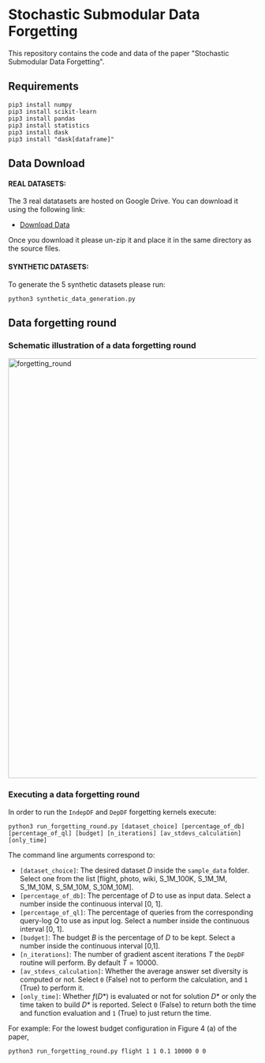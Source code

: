# Stochastic Submodular Data Forgetting
This repository contains the code and data of the paper "Stochastic Submodular Data Forgetting".
## Requirements
```
pip3 install numpy
pip3 install scikit-learn
pip3 install pandas
pip3 install statistics
pip3 install dask
pip3 install "dask[dataframe]"
```
## Data Download
#### REAL DATASETS: 
The 3 real datatasets are hosted on Google Drive. You can download it using the following link: 
- [Download Data](https://drive.google.com/file/d/1YjCt-RZUyEHslqmA3yJHJi-Tk6SNFlbP/view?usp=sharing)

Once you download it please un-zip it and place it in the same directory as the source files.


#### SYNTHETIC DATASETS: 
To generate the 5 synthetic datasets please run:
```
python3 synthetic_data_generation.py
```
## Data forgetting round
### Schematic illustration of a data forgetting round
<img width="850" alt="forgetting_round" src="https://github.com/user-attachments/assets/05d6373b-af1d-46c2-ac28-31bd838059c2" />

### Executing a data forgetting round
In order to run the `IndepDF` and `DepDF` forgetting kernels execute:
```
python3 run_forgetting_round.py [dataset_choice] [percentage_of_db] [percentage_of_ql] [budget] [n_iterations] [av_stdevs_calculation] [only_time]
```
The command line arguments correspond to:
- `[dataset_choice]`: The desired dataset $D$ inside the `sample_data` folder. Select one from the list [flight, photo, wiki, S_1M_100K, S_1M_1M, S_1M_10M, S_5M_10M, S_10M_10M].
- `[percentage_of_db]`: The percentage of $D$ to use as input data. Select a number inside the continuous interval [0, 1].
- `[percentage_of_ql]`: The percentage of queries from the corresponding query-log $Q$ to use as input log. Select a number inside the continuous interval [0, 1].
- `[budget]`: The budget $B$ is the percentage of $D$ to be kept. Select a number inside the continuous interval [0,1].
- `[n_iterations]`: The number of gradient ascent iterations $T$ the `DepDF` routine will perform. By default $T=10000$.
- `[av_stdevs_calculation]`: Whether the average answer set diversity is computed or not. Select `0` (False) not to perform the calculation, and `1` (True) to perform it.
- `[only_time]`: Whether $f(D*)$ is evaluated or not for solution $D*$ or only the time taken to build $D*$ is reported. Select `0` (False) to return both the time and function evaluation and `1` (True) to just return the time.

For example: For the lowest budget configuration in Figure 4 (a) of the paper,
```
python3 run_forgetting_round.py flight 1 1 0.1 10000 0 0
```
